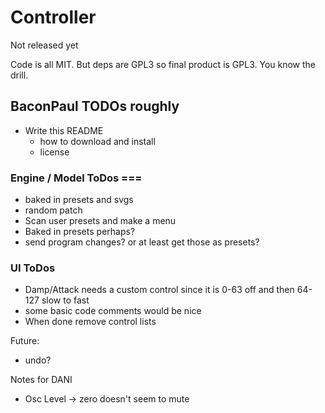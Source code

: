 # Controller 

Not released yet

Code is all MIT. But deps are GPL3 so final product is GPL3. You know the drill.

## BaconPaul TODOs roughly

- Write this README
  - how to download and install
  - license

### Engine / Model ToDos ===

- baked in presets and svgs
- random patch
- Scan user presets and make a menu
- Baked in presets perhaps?
- send program changes? or at least get those as presets?

### UI ToDos

- Damp/Attack needs a custom control since it is 0-63 off and then 64-127 slow to fast
- some basic code comments would be nice
- When done remove control lists

Future:
- undo?

Notes for DANI
- Osc Level -> zero doesn't seem to mute

